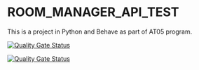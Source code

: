 # ROOM_MANAGER_API_TEST
This is a project in Python and Behave as part of AT05 program.


[![Quality Gate Status](http://localhost:9000/api/project_badges/measure?project=firstBlog&metric=alert_status)](http://localhost:9000/dashboard?id=firstBlog)


[![Quality Gate Status](http://localhost:9000/api/project_badges/measure?project=firstBlog&metric=alert_status)](http://localhost:9000/dashboard?id=firstBlog)
